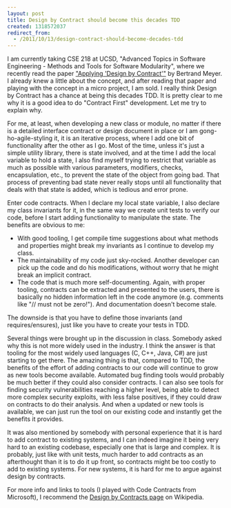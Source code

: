 ```yaml
---
layout: post
title: Design by Contract should become this decades TDD
created: 1318572037
redirect_from:
  - /2011/10/13/design-contract-should-become-decades-tdd
---
```

I am currently taking CSE 218 at UCSD, "Advanced Topics in Software Engineering - Methods and Tools for Software Modularity", where we recently read the paper ["Applying 'Design by Contract'"](http://ieeexplore.ieee.org/xpl/freeabs_all.jsp?arnumber=161279) by Bertrand Meyer. I already knew a little about the concept, and after reading that paper and playing with the concept in a micro project, I am sold.  I really think Design by Contract has a chance at being this decades TDD. It is pretty clear to me why it is a good idea to do "Contract First" development. Let me try to explain why.

<!--break-->

For me, at least, when developing a new class or module, no matter if there is a detailed interface contract or design document in place or I am gong-ho-agile-styling it, it is an iterative process, where I add one bit of functionality after the other as I go. Most of the time, unless it's just a simple utility library, there is state involved, and at the time I add the local variable to hold a state, I also find myself trying to restrict that variable as much as possible with various parameters, modifiers, checks, encapsulation, etc., to prevent the state of the object from going bad. That process of preventing bad state never really stops until all functionality that deals with that state is added, which is tedious and error prone.

Enter code contracts. When I declare my local state variable, I also declare my class invariants for it, in the same way we create unit tests to verify our code, before I start adding functionality to manipulate the state. The benefits are obvious to me:

- With good tooling, I get compile time suggestions about what methods and properties might break my invariants as I continue to develop my class.
- The maintainability of my code just sky-rocked. Another developer can pick up the code and do his modifications, without worry that he might break an implicit contract.
- The code that is much more self-documenting. Again, with proper tooling, contracts can be extracted and presented to the users, there is basically no hidden information left in the code anymore (e.g. comments like "// must not be zero!"). And documentation doesn't become stale.

The downside is that you have to define those invariants (and requires/ensures), just like you have to create your tests in TDD.

Several things were brought up in the discussion in class. Somebody asked why this is not more widely used in the industry. I think the answer is that tooling for the most widely used languages (C, C++, Java, C#) are just starting to get there. The amazing thing is that, compared to TDD, the benefits of the effort of adding contracts to our code will continue to grow as new tools become available. Automated bug finding tools would probably be much better if they could also consider contracts. I can also see tools for finding security vulnerabilities reaching a higher level, being able to detect more complex security exploits, with less false positives, if they could draw on contracts to do their analysis. And when a updated or new tools is available, we can just run the tool on our existing code and instantly get the benefits it provides.

It was also mentioned by somebody with personal experience that it is hard to add contract to existing systems, and I can indeed imagine it being very hard to an existing codebase, especially one that is large and complex. It is probably, just like with unit tests, much harder to add contracts as an afterthought than it is to do it up front, so contracts might be too costly to add to existing systems. For new systems, it is hard for me to argue against design by contracts.

For more info and links to tools (I played with Code Contracts from Microsoft), I recommend the [Design by Contracts page](http://en.wikipedia.org/wiki/Design_by_contract) on Wikipedia.
